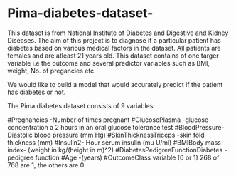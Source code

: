 # Pima-diabetes-dataset-
This dataset is from National Institute of Diabetes and Digestive and Kidney Diseases. The aim of this project is to diagnose if a particular patient has diabetes based on various medical factors in the dataset. All patients are females and are atleast 21 years old. 
This dataset contains of one targer variable i.e the outcome and several predictor variables such as BMI, weight, No. of pregancies etc. 


We would like to build a model that would  accurately predict if the patient has diabetes or not. 

The Pima diabetes dataset consists of 9 variables:  

#Pregnancies -Number of times pregnant
#GlucosePlasma -glucose concentration a 2 hours in an oral glucose tolerance test
#BloodPressure- Diastolic blood pressure (mm Hg)
#SkinThicknessTriceps -skin fold thickness (mm)
#Insulin2- Hour serum insulin (mu U/ml)
#BMIBody mass index- (weight in kg/(height in m)^2)
#DiabetesPedigreeFunctionDiabetes -pedigree function
#Age -(years)
#OutcomeClass variable (0 or 1) 268 of 768 are 1, the others are 0
